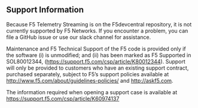 ## Support Information

Because F5 Telemetry Streaming is on the F5devcentral repository, it is not currently 
supported by F5 Networks. If you encounter a problem, you can file a GitHub issue 
or use our slack channel for assistance.

Maintenance and F5 Technical Support of the F5 code is provided only if the
software (i) is unmodified; and (ii) has been marked as F5 Supported in
SOL80012344, (https://support.f5.com/csp/article/K80012344).
Support will only be provided to customers who have an existing support contract,
purchased separately, subject to F5’s support policies available at
http://www.f5.com/about/guidelines-policies/ and http://askf5.com.

The information required when opening a support case is available at
https://support.f5.com/csp/article/K60974137
